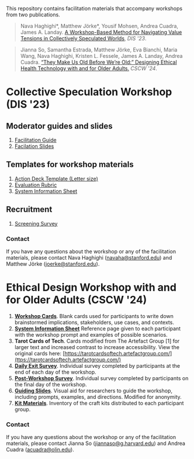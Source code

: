 This repository contains facilitation materials that accompany workshops from two publications. 

> Nava Haghighi\*, Matthew Jörke\*, Yousif Mohsen, Andrea Cuadra, James A. Landay. [A Workshop-Based Method for Navigating Value Tensions in Collectively Speculated Worlds](https://dl.acm.org/doi/10.1145/3563657.3595992), *DIS '23*.

> Jianna So, Samantha Estrada, Matthew Jörke, Eva Bianchi, Maria Wang, Nava Haghighi, Kristen L. Fessele, James A. Landay, Andrea Cuadra. [“They Make Us Old Before We’re Old:” Designing Ethical Health Technology with and for Older Adults.]() *CSCW '24*.

# Collective Speculation Workshop (DIS '23)

## Moderator guides and slides
1. [Facilitation Guide](https://docs.google.com/document/d/10t3ygBTE1gv6bJbCFofNovnjgjqgtvxiAictwnjRdSk/edit?usp=sharing)
2. [Facilation Slides](https://docs.google.com/presentation/d/1iClORmNKflZkjEYXEplaosHq5cUsIpPXn2Vh52Z_ems/edit?usp=sharing)

## Templates for workshop materials
1. [Action Deck Template (Letter size)](https://drive.google.com/file/d/1ByfkuMgqz9uCyKKI-jadpvDT98xEU9Ps/view?usp=sharing)
2. [Evaluation Rubric](https://docs.google.com/document/d/1pDKC8HlxQIxypAR2wLh4Mdw50YhXymWqivXapq5l2cw/edit)
3. [System Information Sheet](https://docs.google.com/document/d/1npLCqvPloQj91HYXOXb391Yj_Ss9PYrM726m84SZP4w/edit?usp=sharing) 

## Recruitment
1. [Screening Survey](https://docs.google.com/document/d/10UCB5z2PvSTtdVyc6xeMtwjXASwHUY1BJ2sWRX5R1FE/edit#heading=h.ggpa7hjyvjow) 

### Contact
If you have any questions about the workshop or any of the facilitation materials, please contact Nava Haghighi ([navaha@stanford.edu](mailto:navaha@stanford.edu)) and Matthew Jörke ([joerke@stanford.edu](mailto:joerke@stanford.edu)).

# Ethical Design Workshop with and for Older Adults (CSCW '24)

1. [__Workshop Cards__](https://drive.google.com/file/d/1IQRkNKGDPXpws64kc5BvfAMECSlNCUiO/view?usp=share_link). Blank cards used for participants to write down brainstormed implications, stakeholders, use cases, and contexts.
2. [__System Information Sheet__](https://drive.google.com/file/d/1tqkD-qJ-Jx-nNCK-G0x0JXPRV3dnNnAQ/view?usp=share_link) Reference page given to each participant with the workshop prompt and examples of possible scenarios.
3. __Tarot Cards of Tech__. Cards modified from The Artefact Group [1] for larger text and increased contrast to increase accessibility. View the original cards here: [https://tarotcardsoftech.artefactgroup.com/](ttps://tarotcardsoftech.artefactgroup.com/)
4. [__Daily Exit Survey__](https://drive.google.com/file/d/1PC2A1xNF4K4w3QU2eL4RANwK339nCamc/view?usp=share_link). Individual survey completed by participants at the end of each day of the workshop.
5. [__Post-Workshop Survey__](https://drive.google.com/file/d/1-HWhhrqfTDymfFlV7Gz9Jqxo8OR348FO/view?usp=share_link). Individual survey completed by participants on the final day of the workshop.
6. [__Guiding Slides__](https://drive.google.com/file/d/10IH3LTcukMwXJjeKNrSN56c86D9SHfXi/view?usp=sharing). Visual aid for researchers to guide the workshop, including prompts, examples, and directions. Modified for anonymity.
7. [__Kit Materials__](https://drive.google.com/file/d/16redgGC4XaGFo1uOShd8M8aN0567f35_/view?usp=share_link). Inventory of the craft kits distributed to each participant group.

### Contact
If you have any questions about the workshop or any of the facilitation materials, please contact Jianna So ([jiannaso@g.harvard.edu](mailto:jiannaso@g.harvard.edu)) and Andrea Cuadra ([acuadra@olin.edu](mailto:acuadra@olin.edu)).
